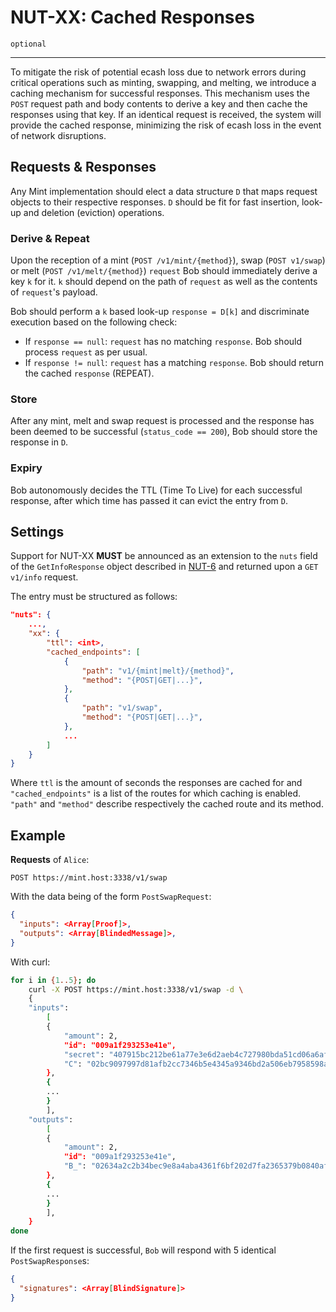 NUT-XX: Cached Responses
==========================

`optional`

---

To mitigate the risk of potential ecash loss due to network errors during critical operations such as minting, swapping, and melting, we introduce a caching mechanism for successful responses. This mechanism uses the `POST` request path and body contents to derive a key and then cache the responses using that key. If an identical request is received, the system will provide the cached response, minimizing the risk of ecash loss in the event of network disruptions.
 

## Requests & Responses

Any Mint implementation should elect a data structure `D` that maps request objects to their respective responses. `D` should be fit for fast insertion, look-up and deletion (eviction) operations.

### Derive & Repeat

Upon the reception of a mint (`POST /v1/mint/{method}`), swap (`POST v1/swap`) or melt (`POST /v1/melt/{method}`) `request` Bob should immediately derive a key `k` for it. `k` should depend on the path of `request` as well as the contents of `request`'s payload.

Bob should perform a `k` based look-up `response = D[k]` and discriminate execution based  on the following check:
* If `response == null`: `request` has no matching `response`. Bob should process `request` as per usual.
* If `response != null`: `request` has a matching `response`. Bob should return the cached `response` (REPEAT).

### Store

After any mint, melt and swap request is processed and the response has been deemed to be successful (`status_code == 200`), Bob should store the response in `D`.

### Expiry

Bob autonomously decides the TTL (Time To Live) for each successful response, after which time has passed it can evict the entry from `D`.

## Settings

Support for NUT-XX **MUST** be announced as an extension to the `nuts` field of the `GetInfoResponse` object described in [NUT-6](06) and returned upon a `GET v1/info` request.

The entry must be structured as follows:
```json
"nuts": {
    ...,
    "xx": {
        "ttl": <int>,
        "cached_endpoints": [
            {
                "path": "v1/{mint|melt}/{method}",
                "method": "{POST|GET|...}",
            },
            {
                "path": "v1/swap",
                "method": "{POST|GET|...}",
            },
            ...
        ]
    }
}
```

Where `ttl` is the amount of seconds the responses are cached for and `"cached_endpoints"` is a list of the routes for which caching is enabled.
`"path"` and `"method"` describe respectively the cached route and its method.

## Example

**Requests** of `Alice`:

```http
POST https://mint.host:3338/v1/swap
```

With the data being of the form `PostSwapRequest`:

```json
{
  "inputs": <Array[Proof]>,
  "outputs": <Array[BlindedMessage]>,
}
```

With curl:

```bash
for i in {1..5}; do
    curl -X POST https://mint.host:3338/v1/swap -d \
    {
    "inputs": 
        [
        {
            "amount": 2,
            "id": "009a1f293253e41e",
            "secret": "407915bc212be61a77e3e6d2aeb4c727980bda51cd06a6afc29e2861768a7837",
            "C": "02bc9097997d81afb2cc7346b5e4345a9346bd2a506eb7958598a72f0cf85163ea"
        },
        {
        ...
        }
        ],
    "outputs":
        [
        {
            "amount": 2, 
            "id": "009a1f293253e41e",
            "B_": "02634a2c2b34bec9e8a4aba4361f6bf202d7fa2365379b0840afe249a7a9d71239"
        },
        {
        ...
        }
        ],
    }
done
```

If the first request is successful, `Bob` will respond with 5 identical `PostSwapResponse`s: 

```json
{
  "signatures": <Array[BlindSignature]>
}
```

[06]: 06.md